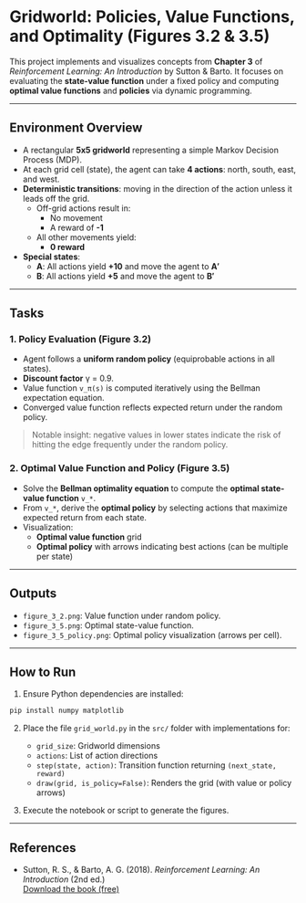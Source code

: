 
# Gridworld: Policies, Value Functions, and Optimality (Figures 3.2 & 3.5)

This project implements and visualizes concepts from **Chapter 3** of *Reinforcement Learning: An Introduction* by Sutton & Barto. It focuses on evaluating the **state-value function** under a fixed policy and computing **optimal value functions** and **policies** via dynamic programming.

---

## Environment Overview

- A rectangular **5x5 gridworld** representing a simple Markov Decision Process (MDP).
- At each grid cell (state), the agent can take **4 actions**: north, south, east, and west.
- **Deterministic transitions**: moving in the direction of the action unless it leads off the grid.
  - Off-grid actions result in:
    - No movement
    - A reward of **-1**
  - All other movements yield:
    - **0 reward**
- **Special states**:
  - **A**: All actions yield **+10** and move the agent to **A′**
  - **B**: All actions yield **+5** and move the agent to **B′**

---

## Tasks

### 1. **Policy Evaluation (Figure 3.2)**

- Agent follows a **uniform random policy** (equiprobable actions in all states).
- **Discount factor** γ = 0.9.
- Value function `v_π(s)` is computed iteratively using the Bellman expectation equation.
- Converged value function reflects expected return under the random policy.

> Notable insight: negative values in lower states indicate the risk of hitting the edge frequently under the random policy.

### 2. **Optimal Value Function and Policy (Figure 3.5)**

- Solve the **Bellman optimality equation** to compute the **optimal state-value function** `v_*`.
- From `v_*`, derive the **optimal policy** by selecting actions that maximize expected return from each state.
- Visualization:
  - **Optimal value function** grid
  - **Optimal policy** with arrows indicating best actions (can be multiple per state)

---

##  Outputs

- `figure_3_2.png`: Value function under random policy.
- `figure_3_5.png`: Optimal state-value function.
- `figure_3_5_policy.png`: Optimal policy visualization (arrows per cell).

---

##  How to Run

1. Ensure Python dependencies are installed:
```bash
pip install numpy matplotlib
```

2. Place the file `grid_world.py` in the `src/` folder with implementations for:
   - `grid_size`: Gridworld dimensions
   - `actions`: List of action directions
   - `step(state, action)`: Transition function returning `(next_state, reward)`
   - `draw(grid, is_policy=False)`: Renders the grid (with value or policy arrows)

3. Execute the notebook or script to generate the figures.

---

##  References

- Sutton, R. S., & Barto, A. G. (2018). *Reinforcement Learning: An Introduction* (2nd ed.)  
  [Download the book (free)](http://incompleteideas.net/book/RLbook2020.pdf)




